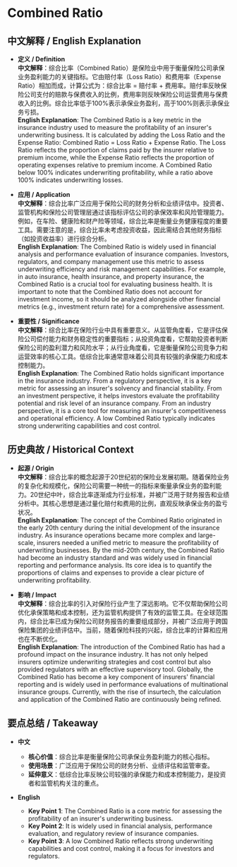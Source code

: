 # Combined Ratio

## 中文解释 / English Explanation

* **定义 / Definition**  
  **中文解释**：综合比率（Combined Ratio）是保险业中用于衡量保险公司承保业务盈利能力的关键指标。它由赔付率（Loss Ratio）和费用率（Expense Ratio）相加而成，计算公式为：综合比率 = 赔付率 + 费用率。赔付率反映保险公司支付的赔款与保费收入的比例，费用率则反映保险公司运营费用与保费收入的比例。综合比率低于100%表示承保业务盈利，高于100%则表示承保业务亏损。  
  **English Explanation**: The Combined Ratio is a key metric in the insurance industry used to measure the profitability of an insurer's underwriting business. It is calculated by adding the Loss Ratio and the Expense Ratio: Combined Ratio = Loss Ratio + Expense Ratio. The Loss Ratio reflects the proportion of claims paid by the insurer relative to premium income, while the Expense Ratio reflects the proportion of operating expenses relative to premium income. A Combined Ratio below 100% indicates underwriting profitability, while a ratio above 100% indicates underwriting losses.

* **应用 / Application**  
  **中文解释**：综合比率广泛应用于保险公司的财务分析和业绩评估中。投资者、监管机构和保险公司管理层通过该指标评估公司的承保效率和风险管理能力。例如，在车险、健康险和财产险等领域，综合比率是衡量业务健康程度的重要工具。需要注意的是，综合比率未考虑投资收益，因此需结合其他财务指标（如投资收益率）进行综合分析。  
  **English Explanation**: The Combined Ratio is widely used in financial analysis and performance evaluation of insurance companies. Investors, regulators, and company management use this metric to assess underwriting efficiency and risk management capabilities. For example, in auto insurance, health insurance, and property insurance, the Combined Ratio is a crucial tool for evaluating business health. It is important to note that the Combined Ratio does not account for investment income, so it should be analyzed alongside other financial metrics (e.g., investment return rate) for a comprehensive assessment.

* **重要性 / Significance**  
  **中文解释**：综合比率在保险行业中具有重要意义。从监管角度看，它是评估保险公司偿付能力和财务稳定性的重要指标；从投资角度看，它帮助投资者判断保险公司的盈利潜力和风险水平；从行业角度看，它是衡量保险公司竞争力和运营效率的核心工具。低综合比率通常意味着公司具有较强的承保能力和成本控制能力。  
  **English Explanation**: The Combined Ratio holds significant importance in the insurance industry. From a regulatory perspective, it is a key metric for assessing an insurer's solvency and financial stability. From an investment perspective, it helps investors evaluate the profitability potential and risk level of an insurance company. From an industry perspective, it is a core tool for measuring an insurer's competitiveness and operational efficiency. A low Combined Ratio typically indicates strong underwriting capabilities and cost control.

## 历史典故 / Historical Context

* **起源 / Origin**  
  **中文解释**：综合比率的概念起源于20世纪初的保险业发展初期。随着保险业务的复杂化和规模化，保险公司需要一种统一的指标来衡量承保业务的盈利能力。20世纪中叶，综合比率逐渐成为行业标准，并被广泛用于财务报告和业绩分析中。其核心思想是通过量化赔付和费用的比例，直观反映承保业务的盈亏状况。  
  **English Explanation**: The concept of the Combined Ratio originated in the early 20th century during the initial development of the insurance industry. As insurance operations became more complex and large-scale, insurers needed a unified metric to measure the profitability of underwriting businesses. By the mid-20th century, the Combined Ratio had become an industry standard and was widely used in financial reporting and performance analysis. Its core idea is to quantify the proportions of claims and expenses to provide a clear picture of underwriting profitability.

* **影响 / Impact**  
  **中文解释**：综合比率的引入对保险行业产生了深远影响。它不仅帮助保险公司优化承保策略和成本控制，还为监管机构提供了有效的监管工具。在全球范围内，综合比率已成为保险公司财务报告的重要组成部分，并被广泛应用于跨国保险集团的业绩评估中。当前，随着保险科技的兴起，综合比率的计算和应用也在不断优化。  
  **English Explanation**: The introduction of the Combined Ratio has had a profound impact on the insurance industry. It has not only helped insurers optimize underwriting strategies and cost control but also provided regulators with an effective supervisory tool. Globally, the Combined Ratio has become a key component of insurers' financial reporting and is widely used in performance evaluations of multinational insurance groups. Currently, with the rise of insurtech, the calculation and application of the Combined Ratio are continuously being refined.

## 要点总结 / Takeaway

* **中文**  
  - **核心价值**：综合比率是衡量保险公司承保业务盈利能力的核心指标。  
  - **使用场景**：广泛应用于保险公司的财务分析、业绩评估和监管审查。  
  - **延伸意义**：低综合比率反映公司较强的承保能力和成本控制能力，是投资者和监管机构关注的重点。  

* **English**  
  - **Key Point 1**: The Combined Ratio is a core metric for assessing the profitability of an insurer's underwriting business.  
  - **Key Point 2**: It is widely used in financial analysis, performance evaluation, and regulatory review of insurance companies.  
  - **Key Point 3**: A low Combined Ratio reflects strong underwriting capabilities and cost control, making it a focus for investors and regulators.